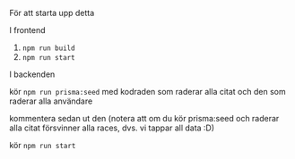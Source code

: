 För att starta upp detta 

I frontend
1. `npm run build`
2. `npm run start`

I backenden

kör 
`npm run prisma:seed`
med kodraden som raderar alla citat och den som raderar alla användare

kommentera sedan ut den (notera att om du kör prisma:seed och raderar alla citat försvinner alla races, dvs. vi tappar all data :D)

kör 
`npm run start`


